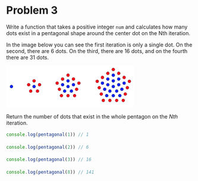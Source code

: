# Problem 3

Write a function that takes a positive integer `num` and calculates how many dots exist in a pentagonal shape around the
center dot on the Nth iteration.

In the image below you can see the first iteration is only a single dot. On the second, there are 6 dots. On the third,
there are 16 dots, and on the fourth there are 31 dots.

![example](pentagonal_number.png)

Return the number of dots that exist in the whole pentagon on the _Nth_ iteration.

```js
console.log(pentagonal(1)) // 1

console.log(pentagonal(2)) // 6

console.log(pentagonal(3)) // 16

console.log(pentagonal(8)) // 141
```